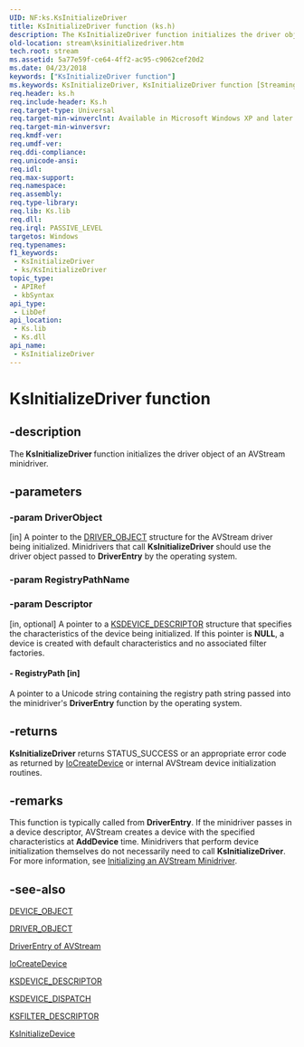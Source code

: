 ```yaml
---
UID: NF:ks.KsInitializeDriver
title: KsInitializeDriver function (ks.h)
description: The KsInitializeDriver function initializes the driver object of an AVStream minidriver.
old-location: stream\ksinitializedriver.htm
tech.root: stream
ms.assetid: 5a77e59f-ce64-4ff2-ac95-c9062cef20d2
ms.date: 04/23/2018
keywords: ["KsInitializeDriver function"]
ms.keywords: KsInitializeDriver, KsInitializeDriver function [Streaming Media Devices], avfunc_2a16bc8c-a92a-4792-8007-29735a19f806.xml, ks/KsInitializeDriver, stream.ksinitializedriver
req.header: ks.h
req.include-header: Ks.h
req.target-type: Universal
req.target-min-winverclnt: Available in Microsoft Windows XP and later operating systems and DirectX 8.0 and later DirectX versions.
req.target-min-winversvr: 
req.kmdf-ver: 
req.umdf-ver: 
req.ddi-compliance: 
req.unicode-ansi: 
req.idl: 
req.max-support: 
req.namespace: 
req.assembly: 
req.type-library: 
req.lib: Ks.lib
req.dll: 
req.irql: PASSIVE_LEVEL
targetos: Windows
req.typenames: 
f1_keywords:
 - KsInitializeDriver
 - ks/KsInitializeDriver
topic_type:
 - APIRef
 - kbSyntax
api_type:
 - LibDef
api_location:
 - Ks.lib
 - Ks.dll
api_name:
 - KsInitializeDriver
---
```


# KsInitializeDriver function


## -description

The<b> KsInitializeDriver </b>function initializes the driver object of an AVStream minidriver.

## -parameters

### -param DriverObject 

[in]
A pointer to the <a href="/windows-hardware/drivers/ddi/wdm/ns-wdm-_driver_object">DRIVER_OBJECT</a> structure for the AVStream driver being initialized. Minidrivers that call <b>KsInitializeDriver</b> should use the driver object passed to <b>DriverEntry</b> by the operating system.

### -param RegistryPathName

### -param Descriptor 

[in, optional]
A pointer to a <a href="/windows-hardware/drivers/ddi/ks/ns-ks-_ksdevice_descriptor">KSDEVICE_DESCRIPTOR</a> structure that specifies the characteristics of the device being initialized. If this pointer is <b>NULL</b>, a device is created with default characteristics and no associated filter factories.


#### - RegistryPath [in]

A pointer to a Unicode string containing the registry path string passed into the minidriver's <b>DriverEntry</b> function by the operating system.

## -returns

<b>KsInitializeDriver</b> returns STATUS_SUCCESS or an appropriate error code as returned by <a href="/windows-hardware/drivers/ddi/wdm/nf-wdm-iocreatedevice">IoCreateDevice</a> or internal AVStream device initialization routines.

## -remarks

This function is typically called from <b>DriverEntry</b>. If the minidriver passes in a device descriptor, AVStream creates a device with the specified characteristics at <b>AddDevice</b> time. Minidrivers that perform device initialization themselves do not necessarily need to call <b>KsInitializeDriver</b>.  For more information, see <a href="/windows-hardware/drivers/stream/initializing-an-avstream-minidriver">Initializing an AVStream Minidriver</a>.

## -see-also

<a href="/windows-hardware/drivers/ddi/wdm/ns-wdm-_device_object">DEVICE_OBJECT</a>



<a href="/windows-hardware/drivers/ddi/wdm/ns-wdm-_driver_object">DRIVER_OBJECT</a>



<a href="/previous-versions/ff558721(v=vs.85)">DriverEntry of AVStream</a>



<a href="/windows-hardware/drivers/ddi/wdm/nf-wdm-iocreatedevice">IoCreateDevice</a>



<a href="/windows-hardware/drivers/ddi/ks/ns-ks-_ksdevice_descriptor">KSDEVICE_DESCRIPTOR</a>



<a href="/windows-hardware/drivers/ddi/ks/ns-ks-_ksdevice_dispatch">KSDEVICE_DISPATCH</a>



<a href="/windows-hardware/drivers/ddi/ks/ns-ks-_ksfilter_descriptor">KSFILTER_DESCRIPTOR</a>



<a href="/windows-hardware/drivers/ddi/ks/nf-ks-ksinitializedevice">KsInitializeDevice</a>